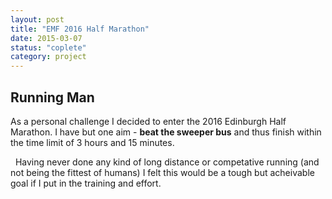 ```yaml
---
layout: post
title: "EMF 2016 Half Marathon"
date: 2015-03-07
status: "coplete"
category: project
---
```


## Running Man

As a personal challenge I decided to enter the 2016 Edinburgh Half Marathon. I have but one aim - **beat the sweeper bus** and thus finish within the time limit of 3 hours and 15 minutes.

&nbsp;
Having never done any kind of long distance or competative running (and not being the fittest of humans) I felt this would be a tough but acheivable goal if I put in the training and effort.
